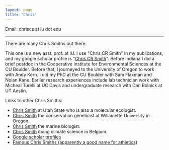 ```yaml
---
layout: page
title: "Chris"
---
```


Email: chriscs at iu dot edu

---

There are many Chris Smiths out there.

This one is a new asst. prof. at IU.
I use "Chris CR Smith" in my publications, and my google scholar profile is "[Chris CR Smith](https://scholar.google.com/citations?hl=en&user=ZHHGVn8AAAAJ)".
Before Indiana I did a brief postdoc in	the Cooperative	Institute for Environmental Sciences at	the CU Boulder.
Before that, I journeyed to the University of Oregon to work with Andy Kern.
I did my PhD at the CU Boulder with Sam Flaxman and Nolan Kane.
Earlier research experiences include lab technician work with Micheal Turelli at UC Davis and undergraduate research with Dan Bolnick at UT Austin.

Links to other Chris Smiths:
- [Chris Smith](https://artsci.usu.edu/biology/directory/smith-chris) at Utah State who is also a molecular ecologist.
- [Chris Smith](https://people.willamette.edu/~csmith/ChrisSmith.htm) the conservation geneticist at Willamette University in Oregon.
- [Chris Smith](https://www.hcmr.gr/en/portfolio/smith-christopher-j/) the marine biologist.
- [Chris Smith](https://cjsmith.be/) doing climate science in Belgium.
- [Google scholar profiles](https://en.wikipedia.org/wiki/Chris_Smith)
- [Famous Chris Smiths (apparently a good name for athletics)](https://en.wikipedia.org/wiki/Chris_Smith)

